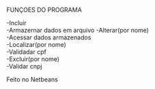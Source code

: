 
FUNÇOES DO PROGRAMA  
                
-Incluir                  
-Armazernar dados em arquivo
-Alterar(por nome)       
-Acessar dados armazenados  
-Localizar(por nome)      
-Validadar cpf              
-Excluir(por nome)        
-Validar cnpj 

Feito no Netbeans

